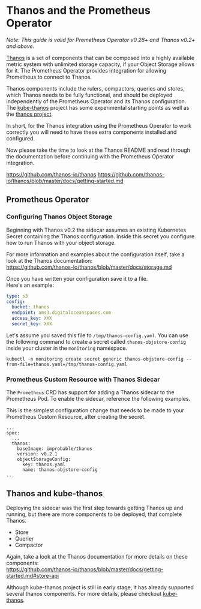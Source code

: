 # Thanos and the Prometheus Operator

_Note: This guide is valid for Prometheus Operator v0.28+ and Thanos v0.2+ and above._

[Thanos](https://github.com/thanos-io/thanos/) is a set of components
that can be composed into a highly available
metric system with unlimited storage capacity, if your Object Storage allows for it.
The Prometheus Operator provides integration for allowing Prometheus to connect to Thanos.

Thanos components include the rulers, compactors, queries and stores, which Thanos needs to
be fully functional, and should be deployed independently of the Prometheus
Operator and its Thanos configuration. The
[kube-thanos](https://github.com/metalmatze/kube-thanos/) project has some experimental
starting points as well as the [thanos
project](https://github.com/thanos-io/thanos/blob/master/tutorials/kubernetes-demo/manifests).

In short, for the Thanos integration using the Prometheus Operator to work
correctly you will need to have these extra components installed and
configured.

Now please take the time to look at the Thanos README and read through the documentation before continuing with the Prometheus Operator integration.

https://github.com/thanos-io/thanos 
https://github.com/thanos-io/thanos/blob/master/docs/getting-started.md

## Prometheus Operator

### Configuring Thanos Object Storage

Beginning with Thanos v0.2 the sidecar assumes an existing Kubernetes Secret containing the Thanos configuration.
Inside this secret you configure how to run Thanos with your object storage.

For more information and examples about the configuration itself, take a look at the Thanos documentation:  
https://github.com/thanos-io/thanos/blob/master/docs/storage.md

Once you have written your configuration save it to a file.  
Here's an example:

```yaml
type: s3
config:
  bucket: thanos
  endpoint: ams3.digitaloceanspaces.com
  access_key: XXX
  secret_key: XXX
```

Let's assume you saved this file to `/tmp/thanos-config.yaml`. You can use the following command to create a secret called `thanos-objstore-config` inside your cluster in the `monitoring` namespace.

```
kubectl -n monitoring create secret generic thanos-objstore-config --from-file=thanos.yaml=/tmp/thanos-config.yaml
```

### Prometheus Custom Resource with Thanos Sidecar

The `Prometheus` CRD has support for adding a Thanos sidecar to the Prometheus
Pod. To enable the sidecar, reference the following examples.

This is the simplest configuration change that needs to be made to your
Prometheus Custom Resource, after creating the secret.

```
...
spec:
  ...
  thanos:
    baseImage: improbable/thanos
    version: v0.2.1
    objectStorageConfig:
      key: thanos.yaml
      name: thanos-objstore-config
...
```

## Thanos and kube-thanos

Deploying the sidecar was the first step towards getting Thanos up and running, but there are more components to be deployed, that complete Thanos.

* Store
* Querier
* Compactor

Again, take a look at the Thanos documentation for more details on these components:  
https://github.com/thanos-io/thanos/blob/master/docs/getting-started.md#store-api

Although kube-thanos project is still in early stage, it has already supported several thanos components. 
For more details, please checkout [kube-thanos](https://github.com/metalmatze/kube-thanos/).
